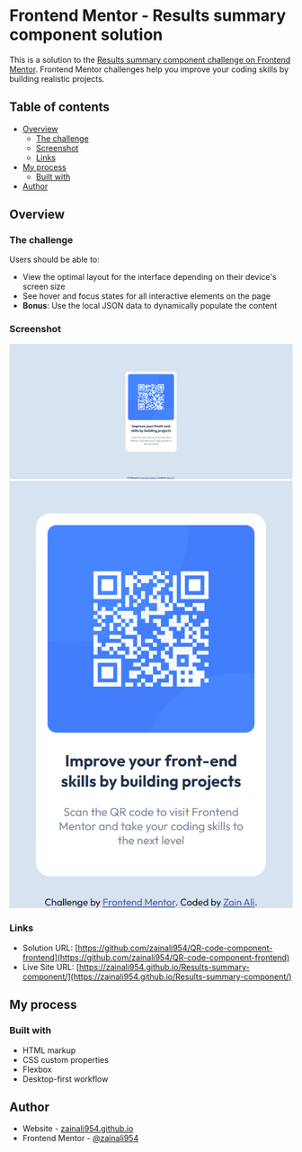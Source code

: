 # Frontend Mentor - Results summary component solution

This is a solution to the [Results summary component challenge on Frontend Mentor](https://www.frontendmentor.io/challenges/results-summary-component-CE_K6s0maV). Frontend Mentor challenges help you improve your coding skills by building realistic projects. 

## Table of contents

- [Overview](#overview)
  - [The challenge](#the-challenge)
  - [Screenshot](#screenshot)
  - [Links](#links)
- [My process](#my-process)
  - [Built with](#built-with)
- [Author](#author)


## Overview

### The challenge

Users should be able to:

- View the optimal layout for the interface depending on their device's screen size
- See hover and focus states for all interactive elements on the page
- **Bonus**: Use the local JSON data to dynamically populate the content

### Screenshot

![](./screenshots/img%20(1).png)
![](./screenshots/img%20(2).png)



### Links

- Solution URL: [https://github.com/zainali954/QR-code-component-frontend](https://github.com/zainali954/QR-code-component-frontend)
- Live Site URL: [https://zainali954.github.io/Results-summary-component/](https://zainali954.github.io/Results-summary-component/)

## My process

### Built with

- HTML markup
- CSS custom properties
- Flexbox
- Desktop-first workflow

## Author

- Website - [zainali954.github.io](https://zainali954.github.io/Results-summary-component/)
- Frontend Mentor - [@zainali954](https://www.frontendmentor.io/profile/zainali954)
